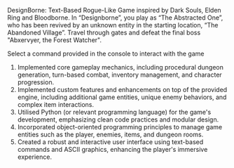 DesignBorne: Text-Based Rogue-Like Game inspired by Dark Souls, Elden Ring and Bloodborne. In “Designborne”, you play as “The Abstracted One”, who has been revived by an unknown entity in the starting location, “The Abandoned Village”.
Travel through gates and defeat the final boss "Abxervyer, the Forest Watcher".

Select a command provided in the console to interact with the game

1) Implemented core gameplay mechanics, including procedural dungeon generation, turn-based combat, inventory management, and character progression.
2) Implemented custom features and enhancements on top of the provided engine, including additional game entities, unique enemy behaviors, and complex item interactions.
3) Utilised Python (or relevant programming language) for the game's development, emphasizing clean code practices and modular design.
4) Incorporated object-oriented programming principles to manage game entities such as the player, enemies, items, and dungeon rooms.
5) Created a robust and interactive user interface using text-based commands and ASCII graphics, enhancing the player's immersive experience.
